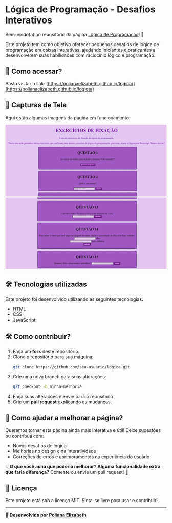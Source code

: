 # Lógica de Programação - Desafios Interativos

Bem-vindo(a) ao repositório da página [Lógica de Programação](https://polianaelizabeth.github.io/logica/)! 🎯

Este projeto tem como objetivo oferecer pequenos desafios de lógica de programação em caixas interativas, ajudando iniciantes e praticantes a desenvolverem suas habilidades com raciocínio lógico e programação.

## 🚀 Como acessar?
Basta visitar o link: [https://polianaelizabeth.github.io/logica/](https://polianaelizabeth.github.io/logica/)

## 📸 Capturas de Tela
Aqui estão algumas imagens da página em funcionamento:

![Página Inicial](screenshots/home.png)
![Exemplo de Desafio](screenshots/fim.png)


## 🛠 Tecnologias utilizadas
Este projeto foi desenvolvido utilizando as seguintes tecnologias:
- HTML
- CSS
- JavaScript

## 🛠 Como contribuir?
1. Faça um **fork** deste repositório.
2. Clone o repositório para sua máquina:
   ```sh
   git clone https://github.com/seu-usuario/logica.git
   ```
3. Crie uma nova branch para suas alterações:
   ```sh
   git checkout -b minha-melhoria
   ```
4. Faça suas alterações e envie para o repositório.
5. Crie um **pull request** explicando as mudanças.

## 📌 Como ajudar a melhorar a página?
Queremos tornar esta página ainda mais interativa e útil! Deixe sugestões ou contribua com:
- Novos desafios de lógica
- Melhorias no design e na interatividade
- Correções de erros e aprimoramentos na experiência do usuário

💡 **O que você acha que poderia melhorar? Alguma funcionalidade extra que faria diferença?** Comente ou envie um pull request! 🚀

## 📄 Licença
Este projeto está sob a licença MIT. Sinta-se livre para usar e contribuir!

---
🔗 **Desenvolvido por [Poliana Elizabeth](https://github.com/polianaelizabeth)**

